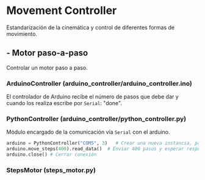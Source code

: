 # Movement Controller

Estandarización de la cinemática y control de diferentes formas de movimiento.

## - Motor paso-a-paso
Controlar un motor paso a paso.

### ArduinoController (arduino_controller/arduino_controller.ino)
El controlador de Arduino recibe el número de pasos que debe dar y cuando los realiza escribe por `Serial`: "done".
### PythonController (arduino_controller/python_controller.py)
Módulo encargado de la comunicación vía `Serial` con el arduino.

```python
arduino = PythonController("COM5", 3)   # Crear una nueva instancia, pasando como parámetros el puerto y el _timeout_ (en segundos)
arduino.move_steps(400).read_data()  # Enviar 400 pasos y esperar respuesta del arduino
arduino.close() # Cerrar conexión
```



### StepsMotor (steps_motor.py)
